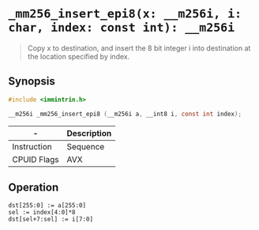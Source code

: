 `_mm256_insert_epi8(x: __m256i, i: char, index: const int): __m256i`
====================================================================

> Copy x to destination, and insert the 8 bit integer i into destination at the location specified by index.

## Synopsis

```c
#include <immintrin.h>

__m256i _mm256_insert_epi8 (__m256i a, __int8 i, const int index);
```

| -           | Description |
| ----------- | ----------- |
| Instruction | Sequence    |
| CPUID Flags | AVX         |

## Operation

```
dst[255:0] := a[255:0]
sel := index[4:0]*8
dst[sel+7:sel] := i[7:0]
```

